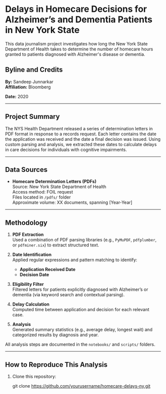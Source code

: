 # Delays in Homecare Decisions for Alzheimer’s and Dementia Patients in New York State

This data journalism project investigates how long the New York State Department of Health takes to determine the number of homecare hours granted to patients diagnosed with Alzheimer's disease or dementia.

## Byline and Credits

**By:** Sandeep Junnarkar  
**Affiliation:** Bloomberg

**Date:** 2020

---

## Project Summary

The NYS Health Department released a series of determination letters in PDF format in response to a records request. Each letter contains the date the application was received and the date a final decision was issued. Using custom parsing and analysis, we extracted these dates to calculate delays in care decisions for individuals with cognitive impairments.

---

## Data Sources

- **Homecare Determination Letters (PDFs)**  
  Source: New York State Department of Health  
  Access method: FOIL request  
  Files located in `/pdfs/` folder  
  Approximate volume: XX documents, spanning [Year-Year]

---

## Methodology

1. **PDF Extraction**  
   Used a combination of PDF parsing libraries (e.g., `PyMuPDF`, `pdfplumber`, or `pdfminer.six`) to extract structured text.

2. **Date Identification**  
   Applied regular expressions and pattern matching to identify:
   - **Application Received Date**
   - **Decision Date**

3. **Eligibility Filter**  
   Filtered letters for patients explicitly diagnosed with Alzheimer’s or dementia (via keyword search and contextual parsing).

4. **Delay Calculation**  
   Computed time between application and decision for each relevant case.

5. **Analysis**  
   Generated summary statistics (e.g., average delay, longest wait) and categorized results by diagnosis and year.

All analysis steps are documented in the `notebooks/` and `scripts/` folders.

---

## How to Reproduce This Analysis

1. Clone this repository:
   
   git clone https://github.com/yourusername/homecare-delays-ny.git
